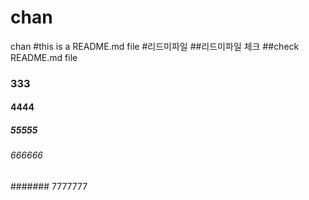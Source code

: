 # chan
chan
#this is a README.md file
#리드미파일
##리드미파일 체크
##check README.md file
### 333
#### 4444
##### 55555
###### 666666
####### 7777777
